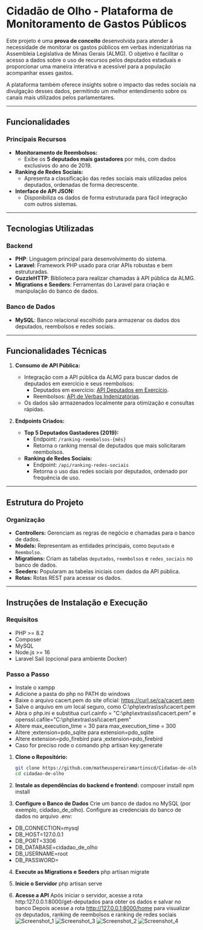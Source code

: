 # Cidadão de Olho - Plataforma de Monitoramento de Gastos Públicos

Este projeto é uma **prova de conceito** desenvolvida para atender à necessidade de monitorar os gastos públicos em verbas indenizatórias na Assembleia Legislativa de Minas Gerais (ALMG). O objetivo é facilitar o acesso a dados sobre o uso de recursos pelos deputados estaduais e proporcionar uma maneira interativa e acessível para a população acompanhar esses gastos.

A plataforma também oferece insights sobre o impacto das redes sociais na divulgação desses dados, permitindo um melhor entendimento sobre os canais mais utilizados pelos parlamentares.

---

## Funcionalidades

### Principais Recursos
- **Monitoramento de Reembolsos:**
  - Exibe os **5 deputados mais gastadores** por mês, com dados exclusivos do ano de 2019.
- **Ranking de Redes Sociais:**
  - Apresenta a classificação das redes sociais mais utilizadas pelos deputados, ordenadas de forma decrescente.
- **Interface de API JSON:**
  - Disponibiliza os dados de forma estruturada para fácil integração com outros sistemas.

---

## Tecnologias Utilizadas

### Backend
- **PHP**: Linguagem principal para desenvolvimento do sistema.
- **Laravel**: Framework PHP usado para criar APIs robustas e bem estruturadas.
- **GuzzleHTTP**: Biblioteca para realizar chamadas à API pública da ALMG.
- **Migrations e Seeders**: Ferramentas do Laravel para criação e manipulação do banco de dados.

### Banco de Dados
- **MySQL**: Banco relacional escolhido para armazenar os dados dos deputados, reembolsos e redes sociais.

---

## Funcionalidades Técnicas

1. **Consumo de API Pública:**
   - Integração com a API pública da ALMG para buscar dados de deputados em exercício e seus reembolsos:
     - Deputados em exercício: [API Deputados em Exercício](http://dadosabertos.almg.gov.br/ws/deputados/em_exercicio).
     - Reembolsos: [API de Verbas Indenizatórias](http://dadosabertos.almg.gov.br/ws/ajuda/sobre).
   - Os dados são armazenados localmente para otimização e consultas rápidas.

2. **Endpoints Criados:**
   - **Top 5 Deputados Gastadores (2019):**
     - Endpoint: `/ranking-reembolsos-{mês}`
     - Retorna o ranking mensal de deputados que mais solicitaram reembolsos.
   - **Ranking de Redes Sociais:**
     - Endpoint: `/api/ranking-redes-sociais`
     - Retorna o uso das redes sociais por deputados, ordenado por frequência de uso.

---

## Estrutura do Projeto

### Organização
- **Controllers:** Gerenciam as regras de negócio e chamadas para o banco de dados.
- **Models:** Representam as entidades principais, como `Deputado` e `Reembolso`.
- **Migrations:** Criam as tabelas `deputados`, `reembolsos` e `redes_sociais` no banco de dados.
- **Seeders:** Popularam as tabelas iniciais com dados da API pública.
- **Rotas:** Rotas REST para acessar os dados.

---

## Instruções de Instalação e Execução

### Requisitos
- PHP >= 8.2
- Composer
- MySQL
- Node.js >= 16
- Laravel Sail (opcional para ambiente Docker)

### Passo a Passo
- Instale o xampp
- Adicione a pasta do php no PATH do windows
- Baixe o arquivo cacert.pem do site oficial: https://curl.se/ca/cacert.pem
- Salve o arquivo em um local seguro, como C:\php\extras\ssl\cacert.pem
- Abra o php.ini e substitua curl.cainfo = "C:\php\extras\ssl\cacert.pem" e openssl.cafile="C:\php\extras\ssl\cacert.pem"
- Altere max_execution_time = 30 para max_execution_time = 300
- Altere ;extension=pdo_sqlite para extension=pdo_sqlite
- Altere extension=pdo_firebird para ;extension=pdo_firebird
- Caso for preciso rode o comando php artisan key:generate

1. **Clone o Repositório:**
   ```bash
   git clone https://github.com/matheuspereiramartinscd/Cidadao-de-olho.git
   cd cidadao-de-olho

2. **Instale as dependências do backend e frontend:**
composer install
npm install

3. **Configure o Banco de Dados**
Crie um banco de dados no MySQL (por exemplo, cidadao_de_olho).
Configure as credenciais do banco de dados no arquivo .env:

- DB_CONNECTION=mysql
- DB_HOST=127.0.0.1
- DB_PORT=3306
- DB_DATABASE=cidadao_de_olho
- DB_USERNAME=root
- DB_PASSWORD=

4. **Execute as Migrations e Seeders**
php artisan migrate

5. **Inicie o Servidor**
php artisan serve

6. **Acesse a API**
Após iniciar o servidor, acesse a rota http:127.0.0.1:8000/get-deputados para obter os dados e salvar no banco
Depois acesse a rota http://127.0.0.1:8000/home para visualizar os deputados, ranking de reembolsos e ranking de redes sociais
![Screenshot_1](https://github.com/user-attachments/assets/bd9e633c-09db-464b-9025-a804ced45750)
![Screenshot_3](https://github.com/user-attachments/assets/0362e60d-a17d-4bcd-a2c2-e720de201c10)
![Screenshot_2](https://github.com/user-attachments/assets/4ad28afa-dcc8-4bdd-a0da-06aca5bd27ab)
![Screenshot_4](https://github.com/user-attachments/assets/3c0740df-626d-42cf-8cc1-4ca99f25f352)


